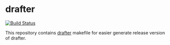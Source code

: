 # drafter

[![Build Status](https://travis-ci.org/h4ckm03d/drafter.svg?branch=master)](https://travis-ci.org/h4ckm03d/drafter)

This repository contains [drafter](https://github.com/apiaryio/drafter) makefile for easier generate release version of drafter.
